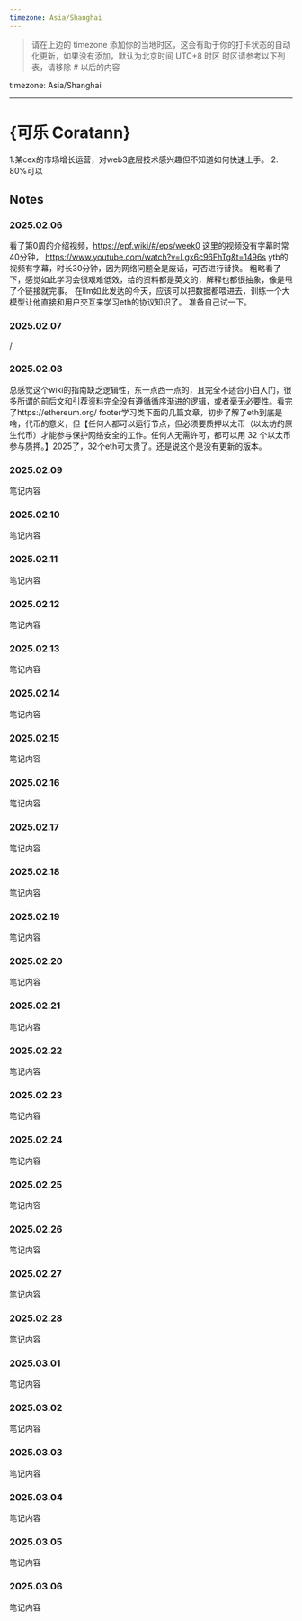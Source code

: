 ```yaml
---
timezone: Asia/Shanghai
---
```


> 请在上边的 timezone 添加你的当地时区，这会有助于你的打卡状态的自动化更新，如果没有添加，默认为北京时间 UTC+8 时区
> 时区请参考以下列表，请移除 # 以后的内容

timezone: Asia/Shanghai


---

# {可乐 Coratann}

1.某cex的市场增长运营，对web3底层技术感兴趣但不知道如何快速上手。
2. 80%可以

## Notes

<!-- Content_START -->

### 2025.02.06

看了第0周的介绍视频，https://epf.wiki/#/eps/week0 这里的视频没有字幕时常40分钟，
https://www.youtube.com/watch?v=Lgx6c96FhTg&t=1496s ytb的视频有字幕，时长30分钟，因为网络问题全是废话，可否进行替换。
粗略看了下，感觉如此学习会很艰难低效，给的资料都是英文的，解释也都很抽象，像是甩了个链接就完事。
在llm如此发达的今天，应该可以把数据都喂进去，训练一个大模型让他直接和用户交互来学习eth的协议知识了。
准备自己试一下。

### 2025.02.07

/

### 2025.02.08

总感觉这个wiki的指南缺乏逻辑性，东一点西一点的，且完全不适合小白入门，很多所谓的前后文和引荐资料完全没有遵循循序渐进的逻辑，或者毫无必要性。看完了https://ethereum.org/ footer学习类下面的几篇文章，初步了解了eth到底是啥，代币的意义，但【任何人都可以运行节点，但必须要质押以太币（以太坊的原生代币）才能参与保护网络安全的工作。任何人无需许可，都可以用 32 个以太币参与质押。】2025了，32个eth可太贵了。还是说这个是没有更新的版本。

### 2025.02.09

笔记内容

### 2025.02.10

笔记内容

### 2025.02.11

笔记内容

### 2025.02.12

笔记内容

### 2025.02.13

笔记内容

### 2025.02.14

笔记内容

### 2025.02.15

笔记内容

### 2025.02.16

笔记内容

### 2025.02.17

笔记内容

### 2025.02.18

笔记内容

### 2025.02.19

笔记内容

### 2025.02.20

笔记内容

### 2025.02.21

笔记内容

### 2025.02.22

笔记内容

### 2025.02.23

笔记内容

### 2025.02.24

笔记内容

### 2025.02.25

笔记内容

### 2025.02.26

笔记内容

### 2025.02.27

笔记内容

### 2025.02.28

笔记内容

### 2025.03.01

笔记内容

### 2025.03.02

笔记内容

### 2025.03.03

笔记内容

### 2025.03.04

笔记内容

### 2025.03.05

笔记内容

### 2025.03.06

笔记内容

<!-- Content_END -->
